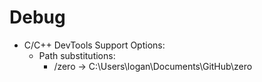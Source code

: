 # Debug

- C/C++ DevTools Support Options:  
    - Path substitutions:  
        - /zero -> C:\Users\logan\Documents\GitHub\zero